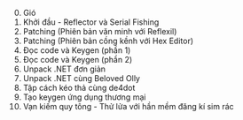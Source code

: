 0. Gió
1. Khởi đầu - Reflector và Serial Fishing
2. Patching (Phiên bản văn minh với Reflexil)
3. Patching (Phiên bản cồng kềnh với Hex Editor)
4. Đọc code và Keygen (phần 1)
5. Đọc code và Keygen (phần 2)
6. Unpack .NET đơn giản
7. Unpack .NET cùng Beloved Olly
8. Tập cách kéo thả cùng de4dot
9. Tạo keygen ứng dụng thương mại
10. Vạn kiếm quy tông - Thử lửa với hần mềm đăng kí sim rác